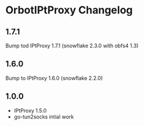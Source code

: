 # OrbotIPtProxy Changelog

## 1.7.1
Bump tod IPtProxy 1.7.1 (snowflake 2.3.0 with obfs4 1.3)

## 1.6.0
Bump to IPtProxy 1.6.0 (snowflake 2.2.0)

## 1.0.0
- IPtProxy 1.5.0
- go-tun2socks intial work

